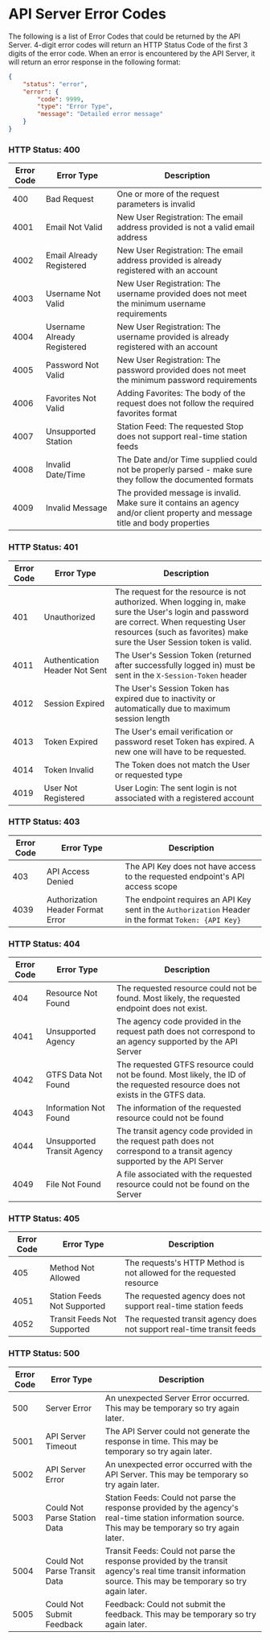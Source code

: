 API Server Error Codes
======================

The following is a list of Error Codes that could be returned 
by the API Server.  4-digit error codes will return an HTTP 
Status Code of the first 3 digits of the error code.  When an 
error is encountered by the API Server, it will return an 
error response in the following format: 
```json
{
    "status": "error",
    "error": {
        "code": 9999,
        "type": "Error Type",
        "message": "Detailed error message"
    }
}
```


### HTTP Status: 400

| Error Code | Error Type | Description |
|------------|------------|-------------|
 400  | Bad Request | One or more of the request parameters is invalid
 4001 | Email Not Valid | New User Registration: The email address provided is not a valid email address
 4002 | Email Already Registered | New User Registration: The email address provided is already registered with an account 
 4003 | Username Not Valid | New User Registration: The username provided does not meet the minimum username requirements
 4004 | Username Already Registered | New User Registration: The username provided is already registered with an account
 4005 | Password Not Valid | New User Registration: The password provided does not meet the minimum password requirements
 4006 | Favorites Not Valid | Adding Favorites: The body of the request does not follow the required favorites format
 4007 | Unsupported Station | Station Feed: The requested Stop does not support real-time station feeds
 4008 | Invalid Date/Time | The Date and/or Time supplied could not be properly parsed - make sure they follow the documented formats
 4009 | Invalid Message | The provided message is invalid.  Make sure it contains an agency and/or client property and message title and body properties

 
### HTTP Status: 401
 
| Error Code | Error Type | Description |
|------------|------------|-------------|
 401  | Unauthorized | The request for the resource is not authorized.  When logging in, make sure the User's login and password are correct.  When requesting User resources (such as favorites) make sure the User Session token is valid.
 4011 | Authentication Header Not Sent | The User's Session Token (returned after successfully logged in) must be sent in the `X-Session-Token` header
 4012 | Session Expired | The User's Session Token has expired due to inactivity or automatically due to maximum session length
 4013 | Token Expired | The User's email verification or password reset Token has expired.  A new one will have to be requested.
 4014 | Token Invalid | The Token does not match the User or requested type
 4019 | User Not Registered | User Login: The sent login is not associated with a registered account
 
 
### HTTP Status: 403
 
| Error Code | Error Type | Description |
|------------|------------|-------------|
 403  | API Access Denied | The API Key does not have access to the requested endpoint's API access scope
 4039 | Authorization Header Format Error | The endpoint requires an API Key sent in the `Authorization` Header in the format `Token: {API Key}`
 
 
### HTTP Status: 404

| Error Code | Error Type | Description |
|------------|------------|-------------|
 404  | Resource Not Found | The requested resource could not be found.  Most likely, the requested endpoint does not exist.
 4041 | Unsupported Agency | The agency code provided in the request path does not correspond to an agency supported by the API Server
 4042 | GTFS Data Not Found | The requested GTFS resource could not be found.  Most likely, the ID of the requested resource does not exists in the GTFS data.
 4043 | Information Not Found | The information of the requested resource could not be found
 4044 | Unsupported Transit Agency | The transit agency code provided in the request path does not correspond to a transit agency supported by the API Server
 4049 | File Not Found | A file associated with the requested resource could not be found on the Server


### HTTP Status: 405

| Error Code | Error Type | Description |
|------------|------------|-------------|
 405  | Method Not Allowed | The requests's HTTP Method is not allowed for the requested resource
 4051 | Station Feeds Not Supported | The requested agency does not support real-time station feeds
 4052 | Transit Feeds Not Supported | The requested transit agency does not support real-time transit feeds
 

### HTTP Status: 500

| Error Code | Error Type | Description |
|------------|------------|-------------|
 500  | Server Error | An unexpected Server Error occurred.  This may be temporary so try again later.
 5001 | API Server Timeout | The API Server could not generate the response in time.  This may be temporary so try again later.
 5002 | API Server Error | An unexpected error occurred with the API Server.  This may be temporary so try again later.
 5003 | Could Not Parse Station Data | Station Feeds: Could not parse the response provided by the agency's real-time station information source.  This may be temporary so try again later.
 5004 | Could Not Parse Transit Data | Transit Feeds: Could not parse the response provided by the transit agency's real time transit information source.  This may be temporary so try again later.
 5005 | Could Not Submit Feedback | Feedback: Could not submit the feedback.  This may be temporary so try again later.